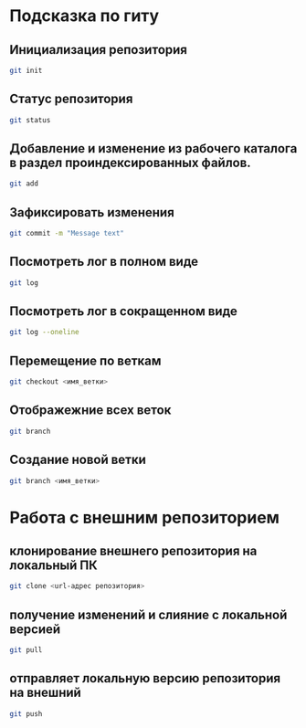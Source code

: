 # Подсказка по гиту

## Инициализация репозитория

```sh
git init
```

## Статус репозитория

```sh
git status
```
## Добавление и изменение из рабочего каталога в раздел проиндексированных файлов.
 
 ```sh
 git add
 ```

 ## Зафиксировать изменения 
```sh
git commit -m "Message text"
```

## Посмотреть лог в полном виде 
```sh
git log
```

## Посмотреть лог в сокращенном виде
```sh
git log --oneline
```

## Перемещение по веткам
```sh
git checkout <имя_ветки>
``` 
 
## Отображежние всех веток
```sh
git branch  
``` 
 ## Создание новой ветки
```sh
git branch <имя_ветки>
```
# Работа с внешним репозиторием

## клонирование внешнего репозитория на локальный ПК

```sh
git clone <url-адрес репозитория>
```

## получение изменений и слияние с локальной версией
```sh
git pull
```

## отправляет локальную версию репозитория на внешний

```sh
git push
```